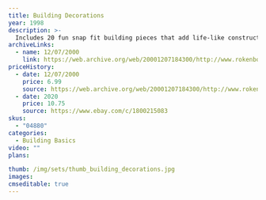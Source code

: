 ```yaml
---
title: Building Decorations
year: 1998
description: >-
  Includes 20 fun snap fit building pieces that add life-like construction site details.
archiveLinks:
  - name: 12/07/2000
    link: https://web.archive.org/web/20001207184300/http://www.rokenbok.com/catalog/pd_bb_building.html
priceHistory:
  - date: 12/07/2000
    price: 6.99
    source: https://web.archive.org/web/20001207184300/http://www.rokenbok.com/catalog/pd_bb_building.html
  - date: 2020
    price: 10.75
    source: https://www.ebay.com/c/1800215083
skus:
  - "04880"
categories: 
  - Building Basics
video: ""
plans:

thumb: /img/sets/thumb_building_decorations.jpg
images:
cmseditable: true
---
```

